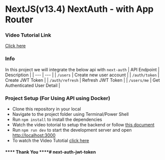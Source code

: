 # NextJS(v13.4) NextAuth - with App Router

### Video Tutorial Link
[Click here](https://youtu.be/eoPpSOY2pjQ)

### Info
In this project we will integrate the below api with `next-auth`
| API Endpoint | Description |
| --- | --- |
| `/users` | Create new user account |
| `/auth/token` | Create JWT Token |
| `/auth/refresh` | Refresh JWT Token |
| `/users/me` | Get Authenticated User Detail |

### Project Setup (For Using API using Docker)
- Clone this repository in your local 
- Navigate to the project folder using Terminal/Power Shell
- Run `npm install` to install the dependencies 
- Watch the video totorial to setup the backend or follow [this document](https://github.com/Describly/fastapi-auth-custom/tree/nextauth-app)
- Run `npm run dev` to start the development server and open [http://localhost:3000](http://localhost:3000)
- To watch the Video Tutotial [click here](https://youtu.be/eoPpSOY2pjQ)


#### **** Thank You ****#   n e x t - a u t h - j w t - t o k e n  
 